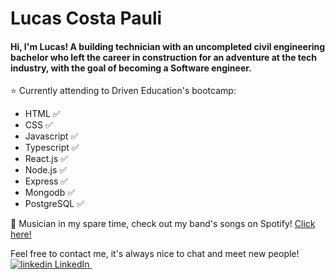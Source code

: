 # Lucas Costa Pauli
#### Hi, I'm Lucas! A building technician with an uncompleted civil engineering bachelor who left the career in construction for an adventure at the tech industry, with the goal of becoming a Software engineer.

:star: Currently attending to Driven Education's bootcamp:
- HTML :white_check_mark:
- CSS :white_check_mark:
- Javascript :white_check_mark:
- Typescript :white_check_mark:
- React.js :white_check_mark:
- Node.js :white_check_mark:
- Express :white_check_mark:
- Mongodb :white_check_mark:
- PostgreSQL :white_check_mark:

:guitar: Musician in my spare time, check out my band's songs on Spotify!
<a href="https://open.spotify.com/artist/3Phb6QnBcerqU7CgREycRe?si=SKPOM9gzRpWGZxyobAnr-A"> Click here! </a>


Feel free to contact me, it's always nice to chat and meet new people!
<a href="https://www.linkedin.com/in/lucas-costa-pauli" rel="nofollow noreferrer">
    <img src="https://i.stack.imgur.com/gVE0j.png" alt="linkedin"> LinkedIn
</a> &nbsp;

